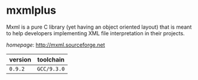 # mxmlplus

Mxml is a pure C library (yet having an object oriented layout) that is meant to help developers  implementing XML file interpretation in their projects.

*homepage*: <http://mxml.sourceforge.net>

version | toolchain
--------|----------
``0.9.2`` | ``GCC/9.3.0``
